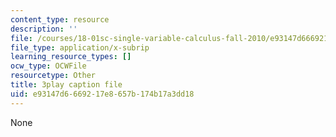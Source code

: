 ```yaml
---
content_type: resource
description: ''
file: /courses/18-01sc-single-variable-calculus-fall-2010/e93147d6669217e8657b174b17a3dd18_Q9iJWDFUspU.srt
file_type: application/x-subrip
learning_resource_types: []
ocw_type: OCWFile
resourcetype: Other
title: 3play caption file
uid: e93147d6-6692-17e8-657b-174b17a3dd18
---
```

None


